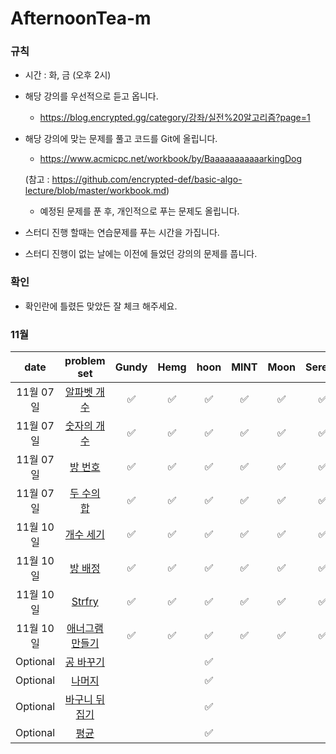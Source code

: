 # AfternoonTea-m

### 규칙
- 시간 : 화, 금 (오후 2시)
- 해당 강의를 우선적으로 듣고 옵니다.
   - https://blog.encrypted.gg/category/강좌/실전%20알고리즘?page=1
- 해당 강의에 맞는 문제를 풀고 코드를 Git에 올립니다.
   - https://www.acmicpc.net/workbook/by/BaaaaaaaaaaarkingDog
   
   (참고 : https://github.com/encrypted-def/basic-algo-lecture/blob/master/workbook.md)
   - 예정된 문제를 푼 후, 개인적으로 푸는 문제도 올립니다.
- 스터디 진행 할때는 연습문제를 푸는 시간을 가집니다.
- 스터디 진행이 없는 날에는 이전에 들었던 강의의 문제를 풉니다.

### 확인
- 확인란에 틀렸든 맞았든 잘 체크 해주세요.

### 11월
| date       | problem set          | Gundy | Hemg | hoon | MINT | Moon | Serena |
| :--------: | :------------------: | :---: | :--: | :--: | :--: | :--: | :----: |
|11월 07일| [알파벳 개수](https://www.acmicpc.net/problem/10808) | ✅ | ✅ | ✅ | ✅ | ✅ | ✅ |
|11월 07일| [숫자의 개수](https://www.acmicpc.net/problem/2577)  | ✅ | ✅ | ✅ | ✅ | ✅ | ✅ |
|11월 07일| [방 번호](https://www.acmicpc.net/problem/1475)     | ✅ | ✅ | ✅ | ✅ | ✅ | ✅ |
|11월 07일| [두 수의 합](https://www.acmicpc.net/problem/3273)  | ✅ | ✅ | ✅ | ✅ | ✅ | ✅ |
|11월 10일| [개수 세기](https://www.acmicpc.net/problem/10807)  | ✅ | ✅ | ✅ | ✅ | ✅ | ✅ |
|11월 10일| [방 배정](https://www.acmicpc.net/problem/13300)    | ✅ | ✅ | ✅ | ✅ | ✅ | ✅ |
|11월 10일| [Strfry](https://www.acmicpc.net/problem/11328)   | ✅ | ✅ | ✅ | ✅ | ✅ | ✅ |
|11월 10일| [애너그램 만들기](https://www.acmicpc.net/problem/1919)  | ✅ | ✅ | ✅ | ✅ | ✅ | ✅ |
|Optional| [공 바꾸기](https://www.acmicpc.net/problem/10813)  |  |  | ✅ |  |  |  |
|Optional| [나머지](https://www.acmicpc.net/problem/3052)  |  |  | ✅ |  |  |  |
|Optional| [바구니 뒤집기](https://www.acmicpc.net/problem/10811)  |  |  | ✅ |  |  |  |
|Optional| [평균](https://www.acmicpc.net/problem/1546)  |  |  | ✅ |  |  |  |
